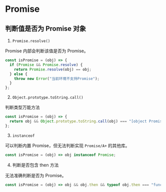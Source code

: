 # Promise

## 判断值是否为 Promise 对象

1. `Promise.resolve()`

Promise 内部会判断该值是否为 Promise。

```js
const isPromise = (obj) => {
  if (Promise && Promise.resolve) {
    return Promise.resolve(obj) == obj;
  } else {
    throw new Error("当前环境不支持Promise");
  }
};
```

2. `Object.prototype.toString.call()`

判断类型万能方法

```js
const isPromise = (obj) => {
  return obj && Object.prototype.toString.call(obj) === "[object Promise]";
};
```

3. `instanceof`

可以判断内置 Promise，但无法判断实现 `Promise/A+` 的其他库。

```js
const isPromise = (obj) => obj instanceof Promise;
```

4. 判断是否包含 then 方法

无法准确判断是否为 Promise。

```js
const isPromise = (obj) => obj && obj.then && typeof obj.then === "function";
```
